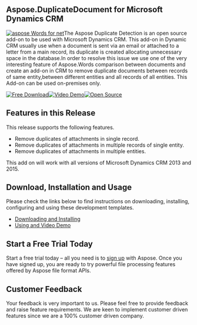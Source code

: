 ## Aspose.DuplicateDocument for Microsoft Dynamics CRM

[![aspose Words for net](http://www.aspose.com/blogs/wp-content/uploads/2013/09/aspose-Words-for-net-e1378287014402.png "Aspose.Words for .NET logo")](https://www.aspose.com/products/words/net)The Aspose Duplicate Detection is an open source add-on to be used with Microsoft Dynamics CRM. This add-on in Dynamic CRM usually use when a document is sent via an email or attached to a letter from a main record, its duplicate is created allocating unnecessary space in the database.In order to resolve this issue we use one of the very interesting feature of Aspose.Words comparison between documents and create an add-on in CRM to remove duplicate documents between records of same entity,between different entities and all records of all entities. This Add-on can be used on-premises only.

[![Free Download](http://cdn.aspose.com/Images/marketplace/free-download-icon-aspose-mp.png "Free Download - Aspose .NET Duplicate Detection")](https://asposenetcrm.codeplex.com/releases/view/615746 "Free Download - Aspose .NET Duplicate Detection")[![Video Demo](http://cdn.aspose.com/Images/marketplace/video-demo-icon-aspose-mp.png)](https://www.youtube.com/watch?v=vdgmL4v2RYc "Video Demo - Aspose .NET Duplicate Detection")[![Open Source](http://cdn.aspose.com/Images/marketplace/open-source-icon-aspose-mp.png "Source Code - Aspose .NET Duplicate Detection")](https://asposenetcrm.codeplex.com/SourceControl/latest#Aspose.DuplicateDocument/ "Source Code - Aspose .NET Duplicate Detection")

## Features in this Release

This release supports the following features.

*   Remove duplicates of attachments in single record.
*   Remove duplicates of attachments in multiple records of single entity.
*   Remove duplicates of attachments in multiple entities.

This add on will work with all versions of Microsoft Dynamics CRM 2013 and 2015.

## Download, Installation and Usage

Please check the links below to find instructions on downloading, installing, configuring and using these development templates.

*   [Downloading and Installing](https://docs.aspose.com//display/wordsnet/5.4.2.1+Downloading,Installing+or+Uninstalling)
*   [Using and Video Demo](https://docs.aspose.com//display/wordsnet/5.4.2.2+Using+and+Video+Demo)

## Start a Free Trial Today

Start a free trial today – all you need is to [sign up](http://www.aspose.com/community/user/createuser.aspx) with Aspose. Once you have signed up, you are ready to try powerful file processing features offered by Aspose file format APIs.

## Customer Feedback

Your feedback is very important to us. Please feel free to provide feedback and raise feature requirements. We are keen to implement customer driven features since we are a 100% customer driven company.

